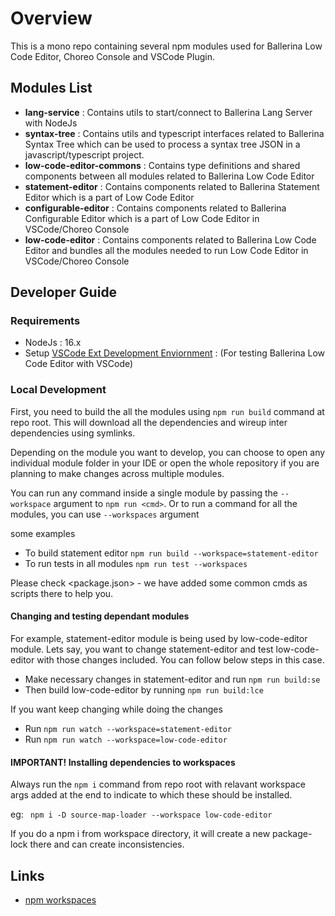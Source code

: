# Overview

This is a mono repo containing several npm modules used for Ballerina Low Code Editor, Choreo Console and VSCode Plugin.

## Modules List

- **lang-service** : Contains utils to start/connect to Ballerina Lang Server with NodeJs
- **syntax-tree**  : Contains utils and typescript interfaces related to Ballerina Syntax Tree which can be used to process a syntax tree JSON in a javascript/typescript project.
- **low-code-editor-commons** : Contains type definitions and shared components between all modules related to Ballerina Low Code Editor
- **statement-editor** : Contains components related to Ballerina Statement Editor which is a part of Low Code Editor
- **configurable-editor** : Contains components related to Ballerina Configurable Editor which is a part of Low Code Editor in VSCode/Choreo Console
- **low-code-editor** : Contains components related to Ballerina Low Code Editor and bundles all the modules needed to run Low Code Editor in VSCode/Choreo Console

## Developer Guide

### Requirements

- NodeJs : 16.x
- Setup [VSCode Ext Development Enviornment](https://github.com/wso2-enterprise/ballerina-plugin-vscode) : (For testing Ballerina Low Code Editor with VSCode)


### Local Development

First, you need to build the all the modules using ```npm run build``` command at repo root.
This will download all the dependencies and wireup inter dependencies using symlinks.

Depending on the module you want to develop, you can choose to open any individual module folder in your IDE or open the whole repository if you are planning to make changes across multiple modules.

You can run any command inside a single module by passing the ```--workspace``` argument to ```npm run <cmd>```. Or to run a command for all the modules, you can use ```--workspaces``` argument

some examples 
- To build statement editor ```npm run build --workspace=statement-editor```
- To run tests in all modules ```npm run test --workspaces```

Please check <package.json> - we have added some common cmds as scripts there to help you.

#### Changing and testing dependant modules

For example, statement-editor module is being used by low-code-editor module. Lets say, you want to change statement-editor and test low-code-editor with those changes included. You can follow below steps in this case.

- Make necessary changes in statement-editor and run ```npm run build:se```
- Then build low-code-editor by running ```npm run build:lce```

If you want keep changing while doing the changes

- Run ```npm run watch --workspace=statement-editor```
- Run ```npm run watch --workspace=low-code-editor```

#### IMPORTANT! Installing dependencies to workspaces

Always run the ```npm i``` command from repo root with relavant workspace args added at the end to indicate to which these should be installed.

eg: ```  npm i -D source-map-loader --workspace low-code-editor ```

If you do a npm i from workspace directory, it will create a new package-lock there and can create inconsistencies. 

## Links

- [npm workspaces](https://docs.npmjs.com/cli/v7/using-npm/workspaces)
